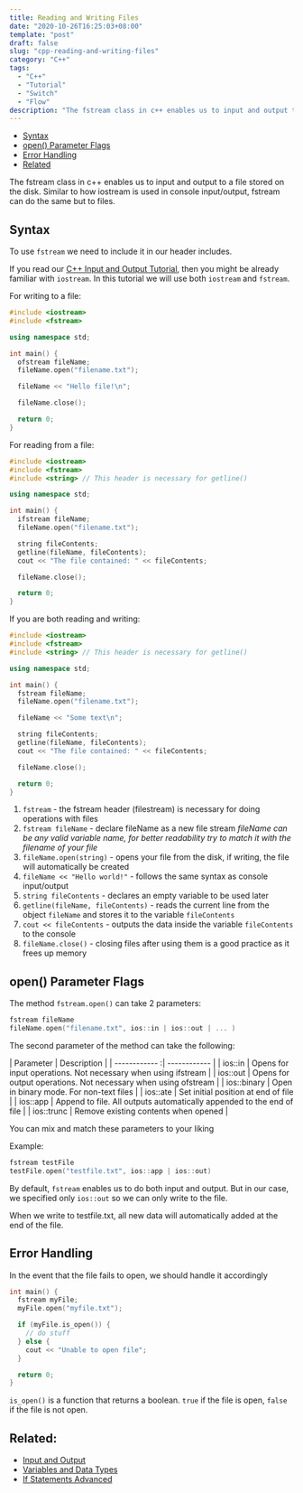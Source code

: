 ```yaml
---
title: Reading and Writing Files
date: "2020-10-26T16:25:03+08:00"
template: "post"
draft: false
slug: "cpp-reading-and-writing-files"
category: "C++"
tags:
  - "C++"
  - "Tutorial"
  - "Switch"
  - "Flow"
description: "The fstream class in c++ enables us to input and output to a file stored on the disk. Similar to how iostream is used in console input/output, fstream can do the same but to files."
---
```


- [Syntax](#syntax)
- [open() Parameter Flags](#open-parameter-flags)
- [Error Handling](#error-handling)
- [Related](#related)

The fstream class in c++ enables us to input and output to a file stored on the disk. Similar to how iostream is used in console input/output, fstream can do the same but to files.

## Syntax

To use `fstream` we need to include it in our header includes.

If you read our [C++ Input and Output Tutorial](/posts/cpp-input-output), then you might be already familiar with `iostream`. In this tutorial we will use both `iostream` and `fstream`.

For writing to a file:

```cpp
#include <iostream>
#include <fstream>

using namespace std;

int main() {
  ofstream fileName;
  fileName.open("filename.txt");

  fileName << "Hello file!\n";

  fileName.close();

  return 0;
}
```

For reading from a file:

```cpp
#include <iostream>
#include <fstream>
#include <string> // This header is necessary for getline()

using namespace std;

int main() {
  ifstream fileName;
  fileName.open("filename.txt");

  string fileContents;
  getline(fileName, fileContents);
  cout << "The file contained: " << fileContents;

  fileName.close();

  return 0;
}
```

If you are both reading and writing:

```cpp
#include <iostream>
#include <fstream>
#include <string> // This header is necessary for getline()

using namespace std;

int main() {
  fstream fileName;
  fileName.open("filename.txt");

  fileName << "Some text\n";

  string fileContents;
  getline(fileName, fileContents);
  cout << "The file contained: " << fileContents;

  fileName.close();

  return 0;
}
```

1. `fstream` - the fstream header (filestream) is necessary for doing operations with files
2. `fstream fileName` - declare fileName as a new file stream
*fileName can be any valid variable name, for better readability try to match it with the filename of your file*
3. `fileName.open(string)` - opens your file from the disk, if writing, the file will automatically be created
4. `fileName << "Hello world!"` - follows the same syntax as console input/output
5. `string fileContents` - declares an empty variable to be used later
6. `getline(fileName, fileContents)` - reads the current line from the object `fileName` and stores it to the variable `fileContents`
7. `cout << fileContents` - outputs the data inside the variable `fileContents` to the console
8. `fileName.close()` - closing files after using them is a good practice as it frees up memory

## open() Parameter Flags

The method `fstream.open()` can take 2 parameters:

```cpp 
fstream fileName
fileName.open("filename.txt", ios::in | ios::out | ... )
```

The second parameter of the method can take the following:

| Parameter     | Description  |
| ------------ :| ------------ |
| ios::in       | Opens for input operations. Not necessary when using ifstream |
| ios::out      | Opens for output operations. Not necessary when using ofstream |
| ios::binary   | Open in binary mode. For non-text files |
| ios::ate      | Set initial position at end of file |
| ios::app      | Append to file. All outputs automatically appended to the end of file |
| ios::trunc    | Remove existing contents when opened |

You can mix and match these parameters to your liking

Example:

```cpp
fstream testFile
testFile.open("testfile.txt", ios::app | ios::out)
```

By default, `fstream` enables us to do both input and output. But in our case, we specified only `ios::out` so we can only write to the file.

When we write to testfile.txt, all new data will automatically added at the end of the file.

## Error Handling

In the event that the file fails to open, we should handle it accordingly

```cpp
int main() {
  fstream myFile;
  myFile.open("myfile.txt");

  if (myFile.is_open()) {
    // do stuff
  } else {
    cout << "Unable to open file";
  }

  return 0;
}
```

`is_open()` is a function that returns a boolean. `true` if the file is open, `false` if the file is not open.

## Related:

- [Input and Output](/posts/cpp-input-output)
- [Variables and Data Types](/posts/cpp-variables)
- [If Statements Advanced](/posts/cpp-if-statements-advanced)